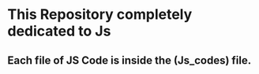 



<h1>This Repository completely dedicated to Js</h1>
<h2>Each file of JS Code is inside the (Js_codes) file.</h2>


